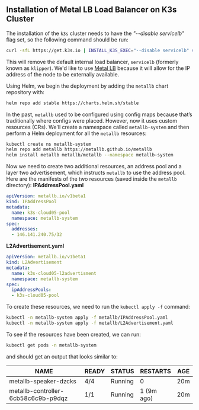 ## Installation of Metal LB Load Balancer on K3s Cluster
The installation of the `k3s` cluster needs to have the _"--disable servicelb"_ flag set, so the following command should be run:
```bash
curl -sfL https://get.k3s.io | INSTALL_K3S_EXEC="--disable servicelb" sh -s - --write-kubeconfig-mode 644
```   
This will remove the default internal load balancer, `servicelb` (formerly known as `klipper`). We'd like to use [Metal LB](https://metallb.universe.tf/) because it will allow for the IP address of the node to be externally available.   

Using Helm, we begin the deployment by adding the `metallb` chart repository with:
```bash
helm repo add stable https://charts.helm.sh/stable
```
In the past, `metallb` used to be configured using config maps because that’s traditionally where configs were placed. However, now it uses custom resources (CRs). We'll create a namespace called `metallb-system` and then perform a Helm deployment for all the `metallb` resources:
```bash
kubectl create ns metallb-system
helm repo add metallb https://metallb.github.io/metallb
helm install metallb metallb/metallb --namespace metallb-system
```
Now we need to create two additional resources, an address pool and a layer two advertisement, which instructs `metallb` to use the address pool. Here are the manifests of the two resources (saved inside the `metallb` directory):
**IPAddressPool.yaml**   
```yaml
apiVersion: metallb.io/v1beta1
kind: IPAddressPool
metadata:
  name: k3s-cloud05-pool
  namespace: metallb-system
spec:
  addresses:
  - 146.141.240.75/32
```
**L2Advertisement.yaml**   
```yaml
apiVersion: metallb.io/v1beta1
kind: L2Advertisement
metadata:
  name: k3s-cloud05-l2advertisment
  namespace: metallb-system
spec:
  ipAddressPools:
  - k3s-cloud05-pool
```
To create these resources, we need to run the `kubectl apply -f` command:
```bash
kubectl -n metallb-system apply -f metallb/IPAddressPool.yaml
kubectl -n metallb-system apply -f metallb/L2Advertisement.yaml
```
To see if the resources have been created, we can run:
```bash
kubectl get pods -n metallb-system
```
and should get an output that looks similar to:   

| NAME                                | READY | STATUS   | RESTARTS   | AGE |
| ----------------------------------- | ----- | -------- | ---------- | --- |
| metallb-speaker-dzcks               | 4/4   | Running  | 0          | 20m |
| metallb-controller-6cb58c6c9b-p9dqz | 1/1   | Running  | 1 (9m ago) | 20m |